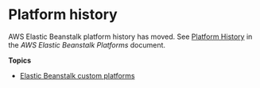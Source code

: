 # Platform history<a name="platform-history"></a>

AWS Elastic Beanstalk platform history has moved\. See [Platform History](https://docs.aws.amazon.com/elasticbeanstalk/latest/platforms/platform-history.html) in the *AWS Elastic Beanstalk Platforms* document\.

**Topics**
+ [Elastic Beanstalk custom platforms](custom-platforms.md)